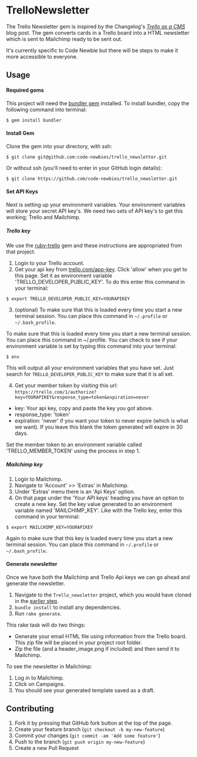 # TrelloNewsletter

The Trello Newsletter gem is inspired by the Changelog's *[Trello as a CMS](https://thechangelog.com/trello-as-a-cms/)* blog post.
The gem converts cards in a Trello board into a HTML newsletter which is sent to Mailchimp ready to be sent out.

It's currently specific to Code Newbie but there will be steps to make it more accessible to everyone.

## Usage

#### Required gems
This project will need the [bundler gem](http://bundler.io/) installed. 
To install bundler, copy the following command into terminal:

`$ gem install bundler`

#### <a name="install"></a>Install Gem
Clone the gem into your directory, with ssh: 

`$ git clone git@github.com:code-newbies/trello_newsletter.git`

Or without ssh (you'll need to enter in your GitHub login details):

`$ git clone https://github.com/code-newbies/trello_newsletter.git`

#### Set API Keys
Next is setting up your environment variables. Your environment variables will store your secret API key's. 
We need two sets of API key's to get this working; Trello and Mailchimp.

##### Trello key
We use the [ruby-trello](https://github.com/jeremytregunna/ruby-trello) gem and these instructions are appropriated from
that project.

1. Login to your Trello account.
2. Get your api key from [trello.com/app-key](https://trello.com/app-key). Click 'allow' when you get to this page. 
Set it as environment variable 'TRELLO_DEVELOPER_PUBLIC_KEY'.
To do this enter this command in your terminal:

  `$ export TRELLO_DEVELOPER_PUBLIC_KEY=YOURAPIKEY`

3. (optional) To make sure that this is loaded every time you start a new terminal session. You can place this command in `~/.profile` or `~/.bash_profile`.

To make sure that this is loaded every time you start a new terminal session. You can place this command in ~/.profile. You can check to see if your environment variable is set by typing this command into your terminal:

`$ env`

This will output all your environment variables that you have set. Just search for `TRELLO_DEVELOPER_PUBLIC_KEY` to make sure that it is all set.

4. Get your member token by visiting this url: `https://trello.com/1/authorize?key=YOURAPIKEY&response_type=token&expiration=never`
  - key: Your api key, copy and paste the key you got above.
  - response_type: 'token'
  - expiration: 'never' if you want your token to never expire (which is what we want). If you leave this blank the token
      generated will expire in 30 days.

Set the member token to an environment variable called 'TRELLO_MEMBER_TOKEN' using the process in step 1.

##### Mailchimp key

1. Login to Mailchimp.
2. Navigate to 'Account' >> 'Extras' in Mailchimp.
3. Under 'Extras' menu there is an 'Api Keys' option.
4. On that page under the 'Your API keys' heading you have an option to create a new key. Set the key value generated to an environment variable named 'MAILCHIMP_KEY'. Like with the Trello key, enter this command in your terminal:

`$ export MAILCHIMP_KEY=YOURAPIKEY`

Again to make sure that this key is loaded every time you start a new terminal session. You can place this command in `~/.profile` or `~/.bash_profile`.

#### Generate newsletter

Once we have both the Mailchimp and Trello Api keys we can go ahead and generate the newsletter.

1. Navigate to the `Trello_newsletter` project, which you would have cloned in the [earlier step](#install).
2. `bundle install` to install any dependencies.
3. Run `rake generate`.

This rake task will do two things:

- Generate your email HTML file using information from the Trello board. This zip file will be placed in your project root folder.
- Zip the file (and a header_image.png if included) and then send it to Mailchimp.

To see the newsletter in Mailchimp:

1. Log in to Mailchimp.
2. Click on Campaigns.
3. You should see your generated template saved as a draft.

## Contributing

1. Fork it by pressing that GitHub fork button at the top of the page. 
2. Create your feature branch (`git checkout -b my-new-feature`)
3. Commit your changes (`git commit -am 'Add some feature'`)
4. Push to the branch (`git push origin my-new-feature`)
5. Create a new Pull Request
